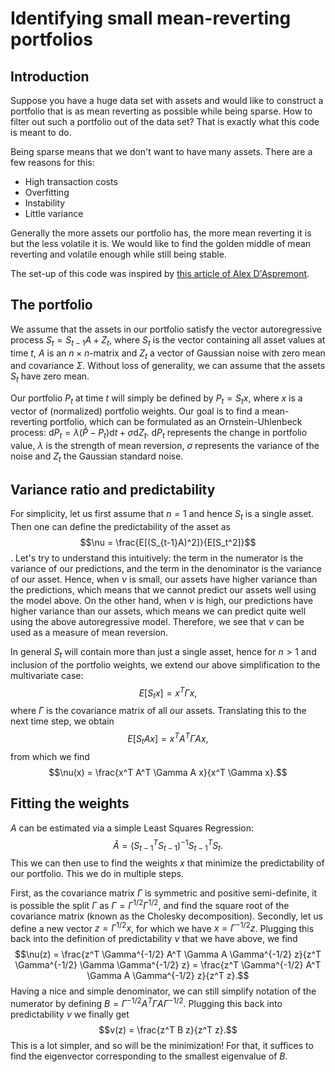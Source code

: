 # Identifying small mean-reverting portfolios

## Introduction
Suppose you have a huge data set with assets and would like to construct a portfolio that is as mean reverting as 
possible while being sparse. How to filter out such a portfolio out of the data set? That is exactly what this code is 
meant to do.

Being sparse means that we don't want to have many assets. There are a few reasons for this:
* High transaction costs
* Overfitting
* Instability
* Little variance

Generally the more assets our portfolio has, the more mean reverting it is but the less volatile it is. We would like to 
find the golden middle of mean reverting and volatile enough while still being stable.

The set-up of this code was inspired by [this article of Alex D'Aspremont](https://arxiv.org/pdf/0708.3048.pdf). 

## The portfolio
We assume that the assets in our portfolio satisfy the vector autoregressive process $S_t = S_{t-1}A + Z_t$, where $S_t$
is the vector containing all asset values at time $t$, $A$ is an $n \times n$-matrix and $Z_t$ a vector of Gaussian noise
with zero mean and covariance $\Sigma$. Without loss of generality, we can assume that the assets $S_t$ have zero mean.

Our portfolio $P_t$ at time $t$ will simply be defined by $P_t = S_t x$, where $x$ is a vector of (normalized) portfolio 
weights. Our goal is to find a mean-reverting portfolio, which can be formulated as an Ornstein-Uhlenbeck process: $\text{d}P_t
= \lambda (\tilde{P} - P_t) \text{d}t + \sigma \text{d}Z_t$. $\text{d}P_t$ represents the change in portfolio value, $\lambda$
is the strength of mean reversion, $\sigma$ represents the variance of the noise and $Z_t$ the Gaussian standard noise.

## Variance ratio and predictability

For simplicity, let us first assume that $n=1$ and hence $S_t$ is a single asset. Then one can define the predictability
of the asset as $$\nu = \frac{E[(S_{t-1}A)^2]}{E[S_t^2]}$$. Let's try to understand this intuitively: the term in the 
numerator is the variance of our predictions, and the term in the denominator is the variance of our asset. Hence, when 
$\nu$ is small, our assets have higher variance than the predictions, which means that we cannot predict our assets well
using the model above. On the other hand, when $\nu$ is high, our predictions have higher variance than our assets, which
means we can predict quite well using the above autoregressive model. Therefore, we see that $\nu$ can be used as a measure
of mean reversion.

In general $S_t$ will contain more than just a single asset, hence for $n>1$ and inclusion of the portfolio weights, we extend our above simplification to the 
multivariate case: $$E[S_t x] = x^T \Gamma x,$$ where $\Gamma$ is the covariance matrix of all our assets. Translating
this to the next time step, we obtain $$E[S_t A x] = x^T A^T \Gamma A x,$$ from which we find $$\nu(x) = 
\frac{x^T A^T \Gamma A x}{x^T \Gamma x}.$$

## Fitting the weights
$A$ can be estimated via a simple Least Squares Regression: $$\hat{A} = (S_{t-1}^T S_{t-1})^{-1} S_{t-1}^T S_t.$$ This 
we can then use to find the weights $x$ that minimize the predictability of our portfolio. This we do in multiple steps.

First, as the covariance matrix $\Gamma$ is symmetric and positive semi-definite, it is possible the split $\Gamma$ as 
$\Gamma = \Gamma^{1/2} \Gamma^{1/2}$, and find the square root of the covariance matrix (known as the Cholesky decomposition). Secondly,
let us define a new vector $z = \Gamma^{1/2} x$, for which we have $x = \Gamma^{-1/2} z$. Plugging this back into the 
definition of predictability $\nu$ that we have above, we find $$\nu(z) = 
\frac{z^T \Gamma^{-1/2} A^T \Gamma A \Gamma^{-1/2} z}{z^T \Gamma^{-1/2} \Gamma \Gamma^{-1/2} z} = \frac{z^T \Gamma^{-1/2} A^T \Gamma A \Gamma^{-1/2} z}{z^T z}.$$ 
Having a nice and simple denominator, we can still simplify notation of the numerator by defining $B = 
\Gamma^{-1/2} A^T \Gamma A \Gamma^{-1/2}$. Plugging this back into predictability $\nu$ we finally get $$v(z) = 
\frac{z^T B z}{z^T z}.$$ This is a lot simpler, and so will be the minimization! For that, it suffices to find the 
eigenvector corresponding to the smallest eigenvalue of $B$. 